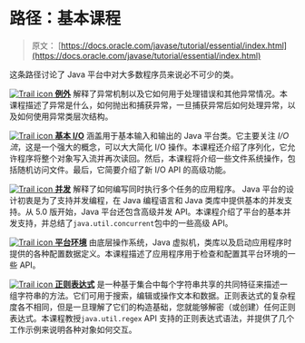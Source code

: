 # 路径：基本课程

> 原文： [https://docs.oracle.com/javase/tutorial/essential/index.html](https://docs.oracle.com/javase/tutorial/essential/index.html)

这条路径讨论了 Java 平台中对大多数程序员来说必不可少的类。

[![Trail icon](img/0689397fa9cc4e369d63fc92b3bb6f38.jpg) **例外**](exceptions/index.html) 解释了异常机制以及它如何用于处理错误和其他异常情况。本课程描述了异常是什么，如何抛出和捕获异常，一旦捕获异常后如何处理异常，以及如何使用异常类层次结构。

[![Trail icon](img/0689397fa9cc4e369d63fc92b3bb6f38.jpg) **基本 I/O**](io/index.html) 涵盖用于基本输入和输出的 Java 平台类。它主要关注 _I/O 流_，这是一个强大的概念，可以大大简化 I/O 操作。本课程还介绍了序列化，它允许程序将整个对象写入流并再次读回。然后，本课程将介绍一些文件系统操作，包括随机访问文件。最后，它简要介绍了新 I/O API 的高级功能。

[![Trail icon](img/0689397fa9cc4e369d63fc92b3bb6f38.jpg) **并发**](concurrency/index.html) 解释了如何编写同时执行多个任务的应用程序。 Java 平台的设计初衷是为了支持并发编程，在 Java 编程语言和 Java 类库中提供基本的并发支持。从 5.0 版开始，Java 平台还包含高级并发 API。本课程介绍了平台的基本并发支持，并总结了`java.util.concurrent`包中的一些高级 API。

[![Trail icon](img/0689397fa9cc4e369d63fc92b3bb6f38.jpg) **平台环境**](environment/index.html) 由底层操作系统，Java 虚拟机，类库以及启动应用程序时提供的各种配置数据定义。本课程描述了应用程序用于检查和配置其平台环境的一些 API。

[![Trail icon](img/0689397fa9cc4e369d63fc92b3bb6f38.jpg) **正则表达式**](regex/index.html) 是一种基于集合中每个字符串共享的共同特征来描述一组字符串的方法。它们可用于搜索，编辑或操作文本和数据。正则表达式的复杂程度各不相同，但是一旦理解了它们的构造基础，您就能够解密（或创建）任何正则表达式。本课程教授`java.util.regex` API 支持的正则表达式语法，并提供了几个工作示例来说明各种对象如何交互。